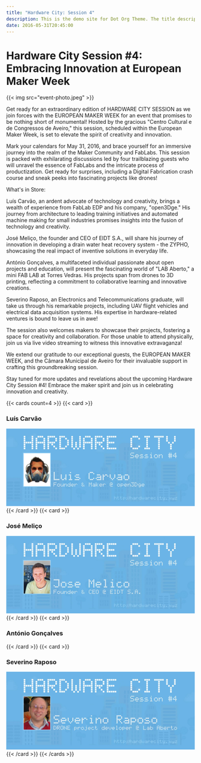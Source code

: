 ```yaml
---
title: "Hardware City: Session 4"
description: This is the demo site for Dot Org Theme. The title description and images front matter is required for meta og content.
date: 2016-05-31T20:45:00
---
```


# Hardware City Session #4: Embracing Innovation at European Maker Week

{{< img src="event-photo.jpeg" >}}

Get ready for an extraordinary edition of HARDWARE CITY SESSION as we join forces with the EUROPEAN MAKER WEEK for an event that promises to be nothing short of monumental! Hosted by the gracious "Centro Cultural e de Congressos de Aveiro," this session, scheduled within the European Maker Week, is set to elevate the spirit of creativity and innovation.

Mark your calendars for May 31, 2016, and brace yourself for an immersive journey into the realm of the Maker Community and FabLabs. This session is packed with exhilarating discussions led by four trailblazing guests who will unravel the essence of FabLabs and the intricate process of productization. Get ready for surprises, including a Digital Fabrication crash course and sneak peeks into fascinating projects like drones!

What's in Store:

Luís Carvão, an ardent advocate of technology and creativity, brings a wealth of experience from FabLab EDP and his company, "open3Dge." His journey from architecture to leading training initiatives and automated machine making for small industries promises insights into the fusion of technology and creativity.

José Meliço, the founder and CEO of EIDT S.A., will share his journey of innovation in developing a drain water heat recovery system - the ZYPHO, showcasing the real impact of inventive solutions in everyday life.

António Gonçalves, a multifaceted individual passionate about open projects and education, will present the fascinating world of "LAB Aberto," a mini FAB LAB at Torres Vedras. His projects span from drones to 3D printing, reflecting a commitment to collaborative learning and innovative creations.

Severino Raposo, an Electronics and Telecommunications graduate, will take us through his remarkable projects, including UAV flight vehicles and electrical data acquisition systems. His expertise in hardware-related ventures is bound to leave us in awe!

The session also welcomes makers to showcase their projects, fostering a space for creativity and collaboration. For those unable to attend physically, join us via live video streaming to witness this innovative extravaganza!

We extend our gratitude to our exceptional guests, the EUROPEAN MAKER WEEK, and the Câmara Municipal de Aveiro for their invaluable support in crafting this groundbreaking session.

Stay tuned for more updates and revelations about the upcoming Hardware City Session #4! Embrace the maker spirit and join us in celebrating innovation and creativity.

{{< cards count=4 >}}
{{< card >}}
### Luís Carvão
![](luis-carvao.jpg)
{{< /card >}}
{{< card >}}
### José Meliço
![](jose-melico.jpg)
{{< /card >}}
{{< card >}}
### António Gonçalves
{{< /card >}}
{{< card >}}
### Severino Raposo
![](severino-raposo.jpg)
{{< /card >}}
{{< /cards >}}
